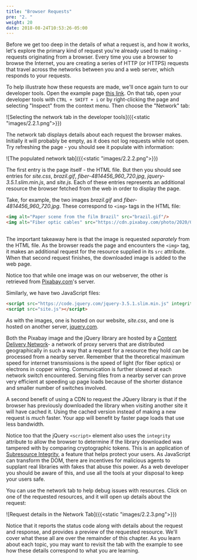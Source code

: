 ```yaml
---
title: "Browser Requests"
pre: "2. "
weight: 20
date: 2018-08-24T10:53:26-05:00
---
```


Before we get too deep in the details of what a request is, and how it works, let's explore the primary kind of request you're already used to making - requests originating from a browser.  Every time you use a browser to browse the Internet, you are creating a series of HTTP (or HTTPS) requests that travel across the networks between you and a web server, which responds to your requests.

To help illustrate how these requests are made, we'll once again turn to our developer tools.  Open the example page <a href='{{<static "examples/2.2.1/index.html">}}' target='_blank'>this link</a>.  On that tab, open your developer tools with `CTRL + SHIFT + i` or by right-clicking the page and selecting "Inspect" from the context menu.  Then choose the "Network" tab:

![Selecting the network tab in the developer tools]({{<static "images/2.2.1.png">}})

The network tab displays details about each request the browser makes.  Initially it will probably be empty, as it does not log requests while not open.  Try refreshing the page - you should see it populate with information:

![The populated network tab]({{<static "images/2.2.2.png">}})

The first entry is the page itself - the HTML file.  But then you should see entries for _site.css_, _brazil.gif_, *fiber-4814456_960_720.jpg*, _jquery-3.5.1.slim.min.js_, and _site.js_.  Each of these entries represents an additional resource the browser fetched from the web in order to display the page.

Take, for example, the two images _brazil.gif_ and *fiber-4814456_960_720.jpg*.  These correspond to `<img>` tags in the HTML file:

```html
<img alt="Paper scene from the film Brazil" src="brazil.gif"/>
<img alt="Fiber optic cables" src="https://cdn.pixabay.com/photo/2020/02/03/00/12/fiber-4814456_960_720.jpg"/>
        
```

The important takeaway here is that the image is requested _separately_ from the HTML file.  As the browser reads the page and encounters the `<img>` tag, it makes an additional request for the resource supplied in its `src` attribute.  When that second request finishes, the downloaded image is added to the web page.

Notice too that while one image was on our webserver, the other is retrieved from [Pixabay.com](https://pixabay.com)'s server.  

Similarly, we have two JavaScript files:

```html
<script src="https://code.jquery.com/jquery-3.5.1.slim.min.js" integrity="sha256-4+XzXVhsDmqanXGHaHvgh1gMQKX40OUvDEBTu8JcmNs=" crossorigin="anonymous"></script>
<script src="site.js"></script>
```

As with the images, one is hosted on our website, _site.css_, and one is hosted on another server, [jquery.com](https://code.jquery.com/jquery-3.5.1.slim.min.js).  

Both the Pixabay image and the jQuery library are hosted by a [Content Delivery Network](https://en.wikipedia.org/wiki/Content_delivery_network)- a network of proxy servers that are distributed geographically in such a way that a request for a resource they hold can be processed from a nearby server.  Remember that the theoretical maximum speed for internet transmissions is the speed of light (for fiber optics) or electrons in copper wiring. Communication is further slowed at each network switch encountered.  Serving files from a nearby server can prove very efficient at speeding up page loads because of the shorter distance and smaller number of switches involved.

A second benefit of using a CDN to request the JQuery library is that if the browser has previously downloaded the library when visiting another site it will have cached it.  Using the cached version instead of making a new request is _much_ faster.  Your app will benefit by faster page loads that use less bandwidth.

Notice too that the jQuery `<script>` element also uses the `integrity` attribute to allow the browser to determine if the library downloaded was tampered with by comparing cryptographic tokens.  This is an application of [Subresource Integrity](https://developer.mozilla.org/en-US/docs/Web/Security/Subresource_Integrity), a feature that helps protect your users.  As JavaScript can transform the DOM, there are incentives for malicious agents to supplant real libraries with fakes that abuse this power. As a web developer you should be aware of this, and use all the tools at your disposal to keep your users safe.

You can use the network tab to help debug issues with resources.  Click on one of the requested resources, and it will open up details about the request:

![Request details in the Network Tab]({{<static "images/2.2.3.png">}})

Notice that it reports the status code along with details about the request and response, and provides a preview of the requested resource.  We'll cover what these all are over the remainder of this chapter.  As you learn about each topic, you may want to revisit the tab with the example to see how these details correspond to what you are learning.